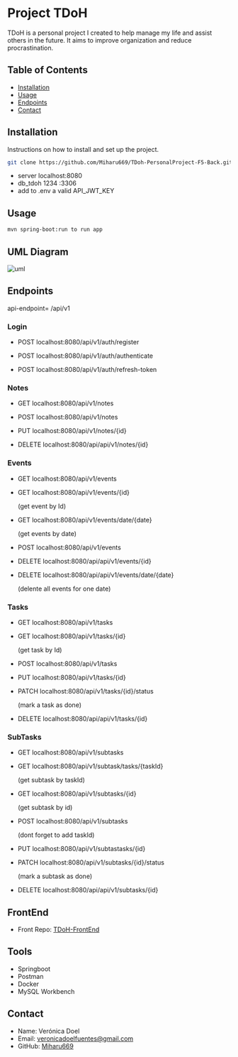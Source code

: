 # Project TDoH

TDoH is a personal project I created to help manage my life and assist others in the future. It aims to improve organization and reduce procrastination.

## Table of Contents

- [Installation](#installation)
- [Usage](#usage)
- [Endpoints](#endpoints)
- [Contact](#contact)

## Installation

Instructions on how to install and set up the project.

```bash
git clone https://github.com/Miharu669/TDoh-PersonalProject-F5-Back.git
```
- server localhost:8080
- db_tdoh 1234 :3306
- add to .env a valid API_JWT_KEY

## Usage

```bash
mvn spring-boot:run to run app
```

## UML Diagram

![uml](https://i.gyazo.com/e82c92559936ff06d6d50c96dd6e1f7a.png)

## Endpoints
api-endpoint= /api/v1

### Login
- <p>POST localhost:8080/api/v1/auth/register</p>
- <p>POST localhost:8080/api/v1/auth/authenticate</p>
- <p>POST localhost:8080/api/v1/auth/refresh-token</p>

### Notes
- <p>GET localhost:8080/api/v1/notes</p>
- <p>POST localhost:8080/api/v1/notes</p>
- <p>PUT localhost:8080/api/v1/notes/{id}</p>
- <p>DELETE localhost:8080/api/api/v1/notes/{id}</p>

### Events
- <p>GET localhost:8080/api/v1/events</p>
- <p>GET localhost:8080/api/v1/events/{id}</p>(get event by Id)
- <p>GET localhost:8080/api/v1/events/date/{date}</p>(get events by date)
- <p>POST localhost:8080/api/v1/events</p>
- <p>DELETE localhost:8080/api/api/v1/events/{id}</p>
- <p>DELETE localhost:8080/api/api/v1/events/date/{date}</p>(delente all events for one date)

### Tasks
- <p>GET localhost:8080/api/v1/tasks</p>
- <p>GET localhost:8080/api/v1/tasks/{id}</p>(get task by Id)
- <p>POST localhost:8080/api/v1/tasks</p>
- <p>PUT localhost:8080/api/v1/tasks/{id}</p>
- <p>PATCH localhost:8080/api/v1/tasks/{id}/status</p>(mark a task as done)
- <p>DELETE localhost:8080/api/api/v1/tasks/{id}</p>

### SubTasks
- <p>GET localhost:8080/api/v1/subtasks</p>
- <p>GET localhost:8080/api/v1/subtask/tasks/{taskId}</p>(get subtask by taskId)
- <p>GET localhost:8080/api/v1/subtasks/{id}</p>(get subtask by id)
- <p>POST localhost:8080/api/v1/subtasks</p>(dont forget to add taskId)
- <p>PUT localhost:8080/api/v1/subtastasks/{id}</p>
- <p>PATCH localhost:8080/api/v1/subtasks/{id}/status</p>(mark a subtask as done)
- <p>DELETE localhost:8080/api/api/v1/subtasks/{id}</p>

## FrontEnd
- Front Repo: [TDoH-FrontEnd](https://github.com/Miharu669/TDoh-PersonalProject-F5-Front)

## Tools
- Springboot
- Postman
- Docker
- MySQL Workbench

## Contact

- Name: Verónica Doel
- Email: veronicadoelfuentes@gmail.com
- GitHub: [Miharu669](https://github.com/Miharu669)